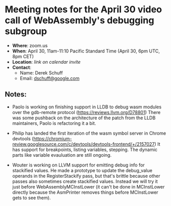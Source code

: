 # Meeting notes for the April 30 video call of WebAssembly's debugging subgroup

- **Where**: zoom.us
- **When**: April 30, 11am-11:10 Pacific Standard Time (April 30, 6pm UTC, 8pm CET)
- **Location**: *link on calendar invite*
- **Contact**:
    - Name: Derek Schuff
    - Email: dschuff@google.com
    
## Notes:

* Paolo is working on finishing support in LLDB to debug wasm modules over the gdb-remote protocol (https://reviews.llvm.org/D78801)
There was some pushback on the architecture of the patch from the LLDB maintainers, Paolo is refactoring it a bit.

* Philip has landed the first iteration of the wasm symbol server in Chrome devtools (https://chromium-review.googlesource.com/c/devtools/devtools-frontend/+/2157027)
It has support for breakpoints, listing variables, stepping. The dynamic parts like variable evauluation are still ongoing.

* Wouter is working on LLVM support for emitting debug info for stackified values. He made a prototype to update the debug_value
operands in the RegisterStackify pass, but that's brittle because other passes also sometimes create stackified values. Instead
we will try it just before WebAssemblyMCInstLower (it can't be done in MCInstLower directly because the AsmPrinter removes
things before MCInstLower gets to see them).
